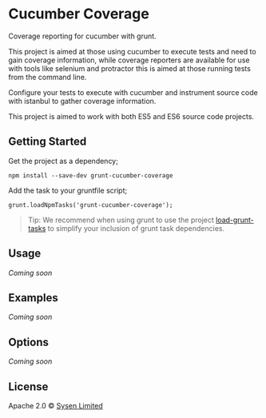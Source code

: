 # Cucumber Coverage

Coverage reporting for cucumber with grunt.

This project is aimed at those using cucumber to execute tests and need to gain coverage information,
while coverage reporters are available for use with tools like selenium and protractor this is aimed at those running tests from the command line.

Configure your tests to execute with cucumber and instrument source code with istanbul to gather coverage information.

This project is aimed to work with both ES5 and ES6 source code projects.

## Getting Started

Get the project as a dependency;

```
npm install --save-dev grunt-cucumber-coverage
```

Add the task to your gruntfile script;

```
grunt.loadNpmTasks('grunt-cucumber-coverage');
```

> Tip: We recommend when using grunt to use the project [load-grunt-tasks](https://www.github.com/sindresorhus/load-grunt-tasks) to simplify your inclusion of grunt task dependencies.

## Usage

*Coming soon*

## Examples

*Coming soon*

## Options

*Coming soon*

## License

Apache 2.0 © [Sysen Limited](http://www.sysen.co.uk)

